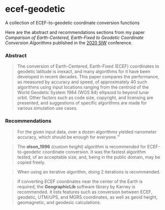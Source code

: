# ecef-geodetic
A collection of ECEF-to-geodetic coordinate conversion functions

Here are the abstract and recommendations sections from my paper _Comparison of Earth-Centered, Earth-Fixed to Geodetic Coordinate Conversion Algorithms_ published in the [2020 SIW](https://web.archive.org/web/20200813024039/https://www.sisostds.org/2020SIW.aspx) conference.

### Abstract
> The conversion of Earth-Centered, Earth-Fixed (ECEF) coordinates to geodetic latitude is inexact, and many algorithms for it have been developed in recent decades.
This paper compares the performance, as measured by accuracy and speed, of approximately 40 such algorithms using input locations ranging from the centroid of the World Geodetic System 1984 (WGS 84) ellipsoid to beyond lunar orbit.
Other factors such as code size, copyright, and licensing are presented, and suggestions of specific algorithms are made for various simulation use cases.


### Recommendations
>For the given input data, over a dozen algorithms yielded nanometer accuracy, which should be enough for everyone.™

>The **olson_1996** _(custom height)_ algorithm is recommended for ECEF-to-geodetic coordinate conversion. It was the fastest algorithm tested, of an acceptable size, and, being in the public domain, may be copied freely.

>When using an iterative algorithm, doing 2 iterations is recommended.

>If converting ECEF coordinates near the center of the Earth is required, the **GeographicLib** software library by Karney is recommended. It lists features such as conversion between ECEF, geodetic, UTM/UPS, and MGRS coordinates, as well as geoid height, geomagnetic, and geodesic calculations.

